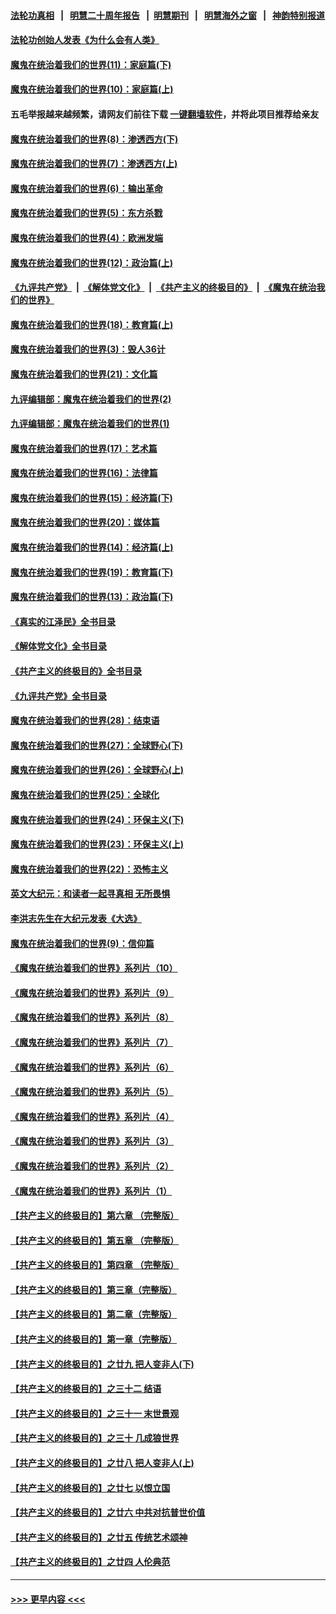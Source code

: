 #### [法轮功真相](https://github.com/gfw-breaker/truth/blob/master/README.md?t=0) &nbsp;&nbsp;|&nbsp;&nbsp; [明慧二十周年报告](https://github.com/gfw-breaker/mh-reports/blob/master/README.md?t=0) &nbsp;&nbsp;|&nbsp;&nbsp;[明慧期刊](https://github.com/gfw-breaker/mh-qikan) &nbsp;&nbsp;|&nbsp;&nbsp; [明慧海外之窗](https://github.com/gfw-breaker/mh-news/blob/master/README.md?t=0) &nbsp;&nbsp;|&nbsp;&nbsp; [神韵特别报道](https://github.com/gfw-breaker/mh-news/blob/master/shenyun.md?t=0)
#### [法轮功创始人发表《为什么会有人类》](../pages/nsc422/n13912117.md?t=01260643) 
#### [魔鬼在统治着我们的世界(11)：家庭篇(下)](../pages/nsc422/n10440961.md?t=01260643) 
#### [魔鬼在统治着我们的世界(10)：家庭篇(上)](../pages/nsc422/n10435448.md?t=01260643) 
#### 五毛举报越来越频繁，请网友们前往下载 [一键翻墙软件](https://github.com/gfw-breaker/ssr-accounts)，并将此项目推荐给亲友
#### [魔鬼在统治着我们的世界(8)：渗透西方(下)](../pages/nsc422/n10429603.md?t=01260643) 
#### [魔鬼在统治着我们的世界(7)：渗透西方(上)](../pages/nsc422/n10426013.md?t=01260643) 
#### [魔鬼在统治着我们的世界(6)：输出革命](../pages/nsc422/n10421536.md?t=01260643) 
#### [魔鬼在统治着我们的世界(5)：东方杀戮](../pages/nsc422/n10417707.md?t=01260643) 
#### [魔鬼在统治着我们的世界(4)：欧洲发端](../pages/nsc422/n10414890.md?t=01260643) 
#### [魔鬼在统治着我们的世界(12)：政治篇(上)](../pages/nsc422/n10444576.md?t=01260643) 
#### [《九评共产党》](https://github.com/begood0513/9ping.md/blob/master/README.md) &nbsp;|&nbsp; [《解体党文化》](../../../../jtdwh.md/blob/master/README.md)  &nbsp;|&nbsp; [《共产主义的终极目的》](../../../../gczydzjmd.md/blob/master/README.md) &nbsp;|&nbsp; [《魔鬼在统治我们的世界》](../../../../mgztzwmdsj.md/blob/master/README.md) 
#### [魔鬼在统治着我们的世界(18)：教育篇(上)](../pages/nsc422/n10526970.md?t=01260643) 
#### [魔鬼在统治着我们的世界(3)：毁人36计](../pages/nsc422/n10411583.md?t=01260643) 
#### [魔鬼在统治着我们的世界(21)：文化篇](../pages/nsc422/n10597706.md?t=01260643) 
#### [九评编辑部：魔鬼在统治着我们的世界(2)](../pages/nsc422/n10410036.md?t=01260643) 
#### [九评编辑部：魔鬼在统治着我们的世界(1)](../pages/nsc422/n10406825.md?t=01260643) 
#### [魔鬼在统治着我们的世界(17)：艺术篇](../pages/nsc422/n10499093.md?t=01260643) 
#### [魔鬼在统治着我们的世界(16)：法律篇](../pages/nsc422/n10485969.md?t=01260643) 
#### [魔鬼在统治着我们的世界(15)：经济篇(下)](../pages/nsc422/n10469975.md?t=01260643) 
#### [魔鬼在统治着我们的世界(20)：媒体篇](../pages/nsc422/n10586579.md?t=01260643) 
#### [魔鬼在统治着我们的世界(14)：经济篇(上)](../pages/nsc422/n10457370.md?t=01260643) 
#### [魔鬼在统治着我们的世界(19)：教育篇(下)](../pages/nsc422/n10564808.md?t=01260643) 
#### [魔鬼在统治着我们的世界(13)：政治篇(下)](../pages/nsc422/n10448270.md?t=01260643) 
#### [《真实的江泽民》全书目录](../pages/nsc422/n13721399.md?t=01260643) 
#### [《解体党文化》全书目录](../pages/nsc422/n13721157.md?t=01260643) 
#### [《共产主义的终极目的》全书目录](../pages/nsc422/n13721048.md?t=01260643) 
#### [《九评共产党》全书目录](../pages/nsc422/n13708085.md?t=01260643) 
#### [魔鬼在统治着我们的世界(28)：结束语](../pages/nsc422/n10936246.md?t=01260643) 
#### [魔鬼在统治着我们的世界(27)：全球野心(下)](../pages/nsc422/n10928319.md?t=01260643) 
#### [魔鬼在统治着我们的世界(26)：全球野心(上)](../pages/nsc422/n10900318.md?t=01260643) 
#### [魔鬼在统治着我们的世界(25)：全球化](../pages/nsc422/n10788205.md?t=01260643) 
#### [魔鬼在统治着我们的世界(24)：环保主义(下)](../pages/nsc422/n10695307.md?t=01260643) 
#### [魔鬼在统治着我们的世界(23)：环保主义(上)](../pages/nsc422/n10688613.md?t=01260643) 
#### [魔鬼在统治着我们的世界(22)：恐怖主义](../pages/nsc422/n10614727.md?t=01260643) 
#### [英文大纪元：和读者一起寻真相 无所畏惧](../pages/nsc422/n12542027.md?t=01260643) 
#### [李洪志先生在大纪元发表《大选》](../pages/nsc422/n12534746.md?t=01260643) 
#### [魔鬼在统治着我们的世界(9)：信仰篇](../pages/nsc422/n10432159.md?t=01260643) 
#### [《魔鬼在统治着我们的世界》系列片（10）](../pages/nsc422/n12292670.md?t=01260643) 
#### [《魔鬼在统治着我们的世界》系列片（9）](../pages/nsc422/n12290859.md?t=01260643) 
#### [《魔鬼在统治着我们的世界》系列片（8）](../pages/nsc422/n12287445.md?t=01260643) 
#### [《魔鬼在统治着我们的世界》系列片（7）](../pages/nsc422/n12283425.md?t=01260643) 
#### [《魔鬼在统治着我们的世界》系列片（6）](../pages/nsc422/n12282314.md?t=01260643) 
#### [《魔鬼在统治着我们的世界》系列片（5）](../pages/nsc422/n12281419.md?t=01260643) 
#### [《魔鬼在统治着我们的世界》系列片（4）](../pages/nsc422/n12274024.md?t=01260643) 
#### [《魔鬼在统治着我们的世界》系列片（3）](../pages/nsc422/n12271322.md?t=01260643) 
#### [《魔鬼在统治着我们的世界》系列片（2）](../pages/nsc422/n12269049.md?t=01260643) 
#### [《魔鬼在统治着我们的世界》系列片（1）](../pages/nsc422/n12267575.md?t=01260643) 
#### [【共产主义的终极目的】第六章 （完整版）](../pages/nsc422/n11428913.md?t=01260643) 
#### [【共产主义的终极目的】第五章 （完整版）](../pages/nsc422/n11428912.md?t=01260643) 
#### [【共产主义的终极目的】第四章 （完整版）](../pages/nsc422/n11428907.md?t=01260643) 
#### [【共产主义的终极目的】第三章（完整版）](../pages/nsc422/n11428848.md?t=01260643) 
#### [【共产主义的终极目的】第二章（完整版）](../pages/nsc422/n11428831.md?t=01260643) 
#### [【共产主义的终极目的】第一章（完整版）](../pages/nsc422/n11417651.md?t=01260643) 
#### [【共产主义的终极目的】之廿九 把人变非人(下)](../pages/nsc422/n11344140.md?t=01260643) 
#### [【共产主义的终极目的】之三十二 结语](../pages/nsc422/n11360535.md?t=01260643) 
#### [【共产主义的终极目的】之三十一 末世景观](../pages/nsc422/n11351129.md?t=01260643) 
#### [【共产主义的终极目的】之三十 几成狼世界](../pages/nsc422/n11348280.md?t=01260643) 
#### [【共产主义的终极目的】之廿八 把人变非人(上)](../pages/nsc422/n11340492.md?t=01260643) 
#### [【共产主义的终极目的】之廿七 以恨立国](../pages/nsc422/n11336944.md?t=01260643) 
#### [【共产主义的终极目的】之廿六 中共对抗普世价值](../pages/nsc422/n11324785.md?t=01260643) 
#### [【共产主义的终极目的】之廿五 传统艺术颂神](../pages/nsc422/n11296396.md?t=01260643) 
#### [【共产主义的终极目的】之廿四 人伦典范](../pages/nsc422/n11296397.md?t=01260643) 

----
#### [ >>> 更早内容 <<< ](../indexes/nsc422-earlier.md)
